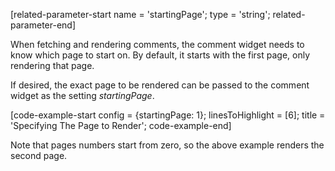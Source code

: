[related-parameter-start name = 'startingPage'; type = 'string'; related-parameter-end]

When fetching and rendering comments, the comment widget needs to know which page to start on. By default, it starts with
the first page, only rendering that page.

If desired, the exact page to be rendered can be passed to the comment widget as the setting *startingPage*.

[code-example-start config = {startingPage: 1}; linesToHighlight = [6]; title = 'Specifying The Page to Render'; code-example-end]

Note that pages numbers start from zero, so the above example renders the second page.
